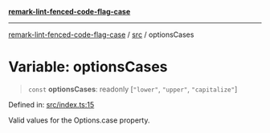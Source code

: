 [**remark-lint-fenced-code-flag-case**](../../README.md)

***

[remark-lint-fenced-code-flag-case](../../README.md) / [src](../README.md) / optionsCases

# Variable: optionsCases

> `const` **optionsCases**: readonly \[`"lower"`, `"upper"`, `"capitalize"`\]

Defined in: [src/index.ts:15](https://github.com/Xunnamius/unified-utils/blob/cb7fc64dac3d9c7f331f6a8a6d41a910a5dc8019/packages/remark-lint-fenced-code-flag-case/src/index.ts#L15)

Valid values for the Options.case property.

